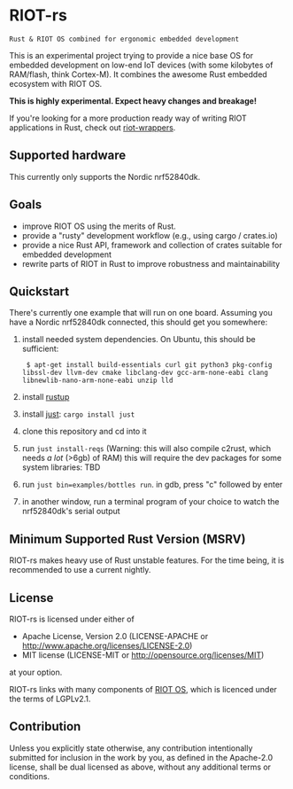 # RIOT-rs

    Rust & RIOT OS combined for ergonomic embedded development

This is an experimental project trying to provide a nice base OS for embedded
development on low-end IoT devices (with some kilobytes of RAM/flash, think Cortex-M).
It combines the awesome Rust embedded ecosystem with RIOT OS.

__This is highly experimental. Expect heavy changes and breakage!__

If you're looking for a more production ready way of writing RIOT applications
in Rust, check out [riot-wrappers](https://gitlab.com/etonomy/riot-wrappers).

## Supported hardware

This currently only supports the Nordic nrf52840dk.

## Goals

- improve RIOT OS using the merits of Rust.
- provide a "rusty" development workflow (e.g., using cargo / crates.io)
- provide a nice Rust API, framework and collection of crates suitable for embedded development
- rewrite parts of RIOT in Rust to improve robustness and maintainability

## Quickstart

There's currently one example that will run on one board. Assuming you have
a Nordic nrf52840dk connected, this should get you somewhere:

1. install needed system dependencies. On Ubuntu, this should be sufficient:

        $ apt-get install build-essentials curl git python3 pkg-config libssl-dev llvm-dev cmake libclang-dev gcc-arm-none-eabi clang libnewlib-nano-arm-none-eabi unzip lld

1. install [rustup](https://rustup.rs/)
1. install [just](https://github.com/casey/just): `cargo install just`
1. clone this repository and cd into it
1. run `just install-reqs` (Warning: this will also compile c2rust, which needs *a lot* (>6gb) of RAM)
   this will require the dev packages for some system libraries: TBD
1. run `just bin=examples/bottles run`. in gdb, press "c" followed by enter
1. in another window, run a terminal program of your choice to watch the
   nrf52840dk's serial output

## Minimum Supported Rust Version (MSRV)

RIOT-rs makes heavy use of Rust unstable features. For the time being, it is
recommended to use a current nightly.

## License

RIOT-rs is licensed under either of

- Apache License, Version 2.0 (LICENSE-APACHE or http://www.apache.org/licenses/LICENSE-2.0)
- MIT license (LICENSE-MIT or http://opensource.org/licenses/MIT)

at your option.

RIOT-rs links with many components of [RIOT OS](https://github.com/RIOT-OS/RIOT),
which is licenced under the terms of LGPLv2.1.

## Contribution

Unless you explicitly state otherwise, any contribution intentionally submitted
for inclusion in the work by you, as defined in the Apache-2.0 license, shall
be dual licensed as above, without any additional terms or conditions.

